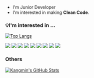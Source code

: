 - I'm Junior Developer
- I'm interested in making **Clean Code**.

### 💡I'm interested in ...
[![Top Langs](https://github-readme-stats.vercel.app/api/top-langs/?username=boring-km&layout=compact)](https://github.com/anuraghazra/github-readme-stats)

<p align="left">
    <img src="https://img.shields.io/badge/-SpringBoot-FFFFFF?style=flat&logo=Spring">
    <img src="https://img.shields.io/badge/-Java-FFFFFF?style=flat&logo=Java&logoColor=red">
    <img src="https://img.shields.io/badge/-Kotlin-FFFFFF?style=flat&logo=Kotlin">
    <img src="https://img.shields.io/badge/-Android-FFFFFF?style=flat&logo=Android">
    <img src="https://img.shields.io/badge/-Python-1793D1?style=flat&logo=Python&logoColor=white">
    <img src="https://img.shields.io/badge/-Flutter-0088cc?style=flat&logo=Flutter">
    <img src="https://img.shields.io/badge/-Dart-00AAA0?style=flat&logo=Dart">
    <img src="https://img.shields.io/badge/-Node.js-339933?style=flat&logo=Node.js&logoColor=white">
    <img src="https://img.shields.io/badge/-JavaScript-FCC624?style=flat&logo=Javascript&logoColor=white">
</p>

### Others

[![Kangmin's GitHub Stats](https://github-readme-stats.vercel.app/api?username=boring-km&hide=stars,contribs)](https://github.com/anuraghazra/github-readme-stats)
